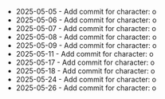- 2025-05-05 - Add commit for character: o
- 2025-05-06 - Add commit for character: o
- 2025-05-07 - Add commit for character: o
- 2025-05-08 - Add commit for character: o
- 2025-05-09 - Add commit for character: o
- 2025-05-11 - Add commit for character: o
- 2025-05-17 - Add commit for character: o
- 2025-05-18 - Add commit for character: o
- 2025-05-24 - Add commit for character: o
- 2025-05-26 - Add commit for character: o
